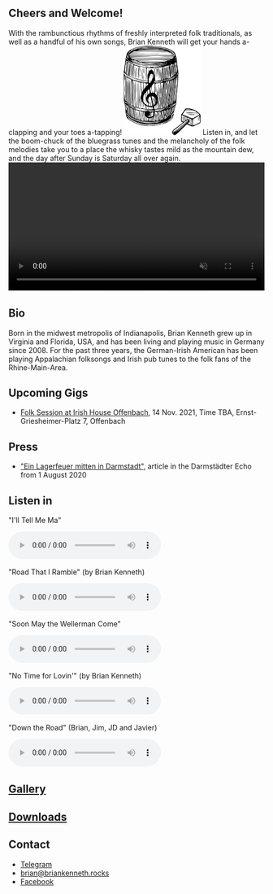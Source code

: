 ## Cheers and Welcome!

With the rambunctious rhythms of freshly interpreted folk traditionals, as well as a handful of his own songs, Brian Kenneth will get your hands a-clapping and your toes a-tapping!
<img src="\assets\images\briankennethlogo1.png" id="brianpic" alt="logo" width="30%">
Listen in, and let the boom-chuck of the bluegrass tunes and the melancholy of the folk melodies take you to a place the whisky tastes mild as the mountain dew, and the day after Sunday is Saturday all over again.
<br/>
<video src="/assets/images/bootlegjohn.mp4" autoplay muted loop width="100%"></video>

## Bio
Born in the midwest metropolis of Indianapolis, Brian Kenneth grew up in Virginia and Florida, USA, and has been living and playing music in Germany since 2008. For the past three years, the German-Irish American has been playing Appalachian folksongs and Irish pub tunes to the folk fans of the Rhine-Main-Area.

## Upcoming Gigs
- [Folk Session at Irish House Offenbach](https://irishhouseof.de), 14 Nov. 2021, Time TBA, Ernst-Griesheimer-Platz 7, Offenbach
  
## Press
- ["Ein Lagerfeuer mitten in Darmstadt"](https://www.echo-online.de/freizeit/kunst-und-kultur/musik/ein-lagerfeuer-mitten-in-darmstadt_22032124), article in the Darmstädter Echo from 1 August 2020

## Listen in
<p class="audiotext">"I'll Tell Me Ma"</p>
<audio controls>
  <source src="assets\images\Ill_Tell_Me_Ma.mp3" type="audio/ogg">
</audio>
<p class="audiotext">"Road That I Ramble" (by Brian Kenneth)</p>
<audio controls>
 <source src="assets\images\Road_That_I_Ramble.mp3" type="audio/mpeg">
</audio>
<p class="audiotext">"Soon May the Wellerman Come"</p>
<audio controls>
 <source src="assets\images\Soon_May_the_Wellerman_Come.mp3" type="audio/mpeg">
 </audio>
<p class="audiotext">"No Time for Lovin'" (by Brian Kenneth)</p>
 <audio controls>
     <source src="assets\images\No_Time_for_Lovin.mp3" type="audio/mpeg">
</audio>
<p class="audiotext">"Down the Road" (Brian, Jim, JD and Javier)</p>
 <audio controls>
     <source src="assets\images\jam_session.mp3" type="audio/mpeg">
</audio>

## [Gallery](/gallery)

## [Downloads](/downloads)
## Contact
- [Telegram](https://t.me/BrianJL)
- [brian@briankenneth.rocks](mailto:brian@briankenneth.rocks)
- [Facebook](https://facebook.com/briankennethmusic)
